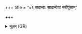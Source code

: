 +++
title = "०६ सदान्वाः सादान्वेयां स्त्रीपुंसाम्"

+++
<details><summary>मूलम् (GR)</summary>

सदान्वाः सादान्वेयां  
स्त्रीपुंसाँ उभयान् सह ।  
सहे सहस्वान् सहसा  
वि मृधो हन्मि रक्षसः ॥ +++(Bhatt. vimṛdho)+++
</details>